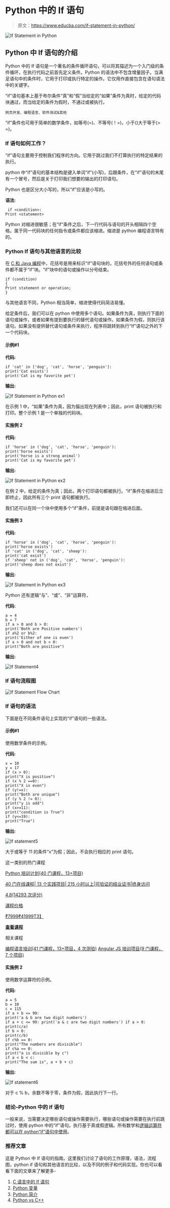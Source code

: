 # Python 中的 If 语句

> 原文：<https://www.educba.com/if-statement-in-python/>

![If Statement in Python](img/b721c837d3da153b9fea3d705086b37d.png)



## Python 中 If 语句的介绍

Python 中的 If 语句是一个著名的条件循环语句，可以将其描述为一个入门级的条件循环，在执行代码之前首先定义条件。Python 的语法中不包含增量因子。当满足语句中的条件时，它用于打印或执行特定的操作。它仅用作直接包含在语句语法中的关键字。

“if”语句基本上基于布尔条件“真”和“假”当给定的“如果”条件为真时，给定的代码块通过，而当给定的条件为假时，不通过或被执行。

<small>网页开发、编程语言、软件测试&其他</small>

“if”条件也可用于简单的数学条件，如等号(=)、不等号(！=)，小于()大于等于(> =)。

### If 语句如何工作？

“if”语句主要用于控制我们程序的方向。它用于跳过我们不打算执行的特定结果的执行。

python 中“if”语句的基本结构是键入单词“if”(小写)，后跟条件，在“if”语句的末尾有一个冒号，然后是关于打印我们想要的输出的打印语句。

Python 也是区分大小写的，所以“if”应该是小写的。

**语法:**

```
 if <condition>:
Print <statement>
```

Python 对缩进很敏感；在“if”条件之后，下一行代码与语句的开头相隔四个空格。属于同一代码块的任何指令或条件都应该缩进。缩进是 python 编程语言特有的。

### Python If 语句与其他语言的比较

在 [C 和 Java 编程](https://www.educba.com/c-vs-java/)中，花括号是用来标识“if”语句块的，花括号外的任何语句或条件都不属于“if”块。“if”块中的语句或操作以分号结束。

```
if (condition)
{
Print statement or operation;
}
```

与其他语言不同，Python 相当简单，缩进使得代码简洁易懂。

给定条件后，我们可以在 python 中使用多个语句。如果条件为真，则执行下面的语句或操作，或者如果有提到要执行的替代语句或操作。如果条件为假，则执行该语句。如果没有提供替代语句或条件来执行，程序将跳转到执行“If”语句之外的下一个代码块。

#### 示例#1

**代码:**

```
if 'cat' in ['dog', 'cat', 'horse', 'penguin']:
print('Cat exists')
print('Cat is my favorite pet')
```

**输出:**

![If Statement in Python ex1](img/90b1bfb1ece65ba22bc32de79a61c689.png)



在示例 1 中，“如果”条件为真，因为猫出现在列表中；因此，print 语句被执行和打印。整个示例 1 是一个单独的代码块。

#### 实施例 2

**代码:**

```
if 'horse' in ('dog', 'cat', 'horse', 'penguin'):
print('horse exists')
print('horse is a strong animal')
print('Cat is my favorite pet')
```

**输出:**

![If Statement in Python ex2](img/7025d5ac22a732b4795d95cdd94da3b1.png)



在例 2 中，给定的条件为真；因此，两个打印语句都被执行。“if”条件在缩进后立即终止，因此所有三个 print 语句都被执行。

我们还可以在同一个块中使用多个“if”条件，前提是语句跟在缩进后面。

#### 实施例 3

**代码:**

```
if 'horse' in ('dog', 'cat', 'horse', 'penguin'):
print('horse exists')
if 'cat' in ('dog', 'cat', 'sheep'):
print('cat exist')
if 'sheep' not in ('dog', 'cat', 'horse', 'penguin'):
print('sheep does not exist')
```

**输出:**

![If Statement in Python ex3](img/5499766b93587df114ec308087bf57c9.png)



Python 还有逻辑“与”、“或”、“非”运算符，

**代码:**

```
a = 4
b = 7
if a > 0 and b > 0:
print('Both are Positive numbers')
if a%2 or b%2:
print('Either of one is even')
if a > 0 and not b < 0:
print("Both are positive")
```

**输出:**

![If Statement4](img/b977e54a316f49a714c9cf2d09f7afed.png)



### If 语句流程图

![If Statement Flow Chart](img/dedb3a7cc8749b081f99e243fdf6b6c5.png)



### If 语句的语法

下面是在不同条件语句上实现的“if”语句的一些语法。

#### 示例#1

使用数学条件的示例。

**代码:**

```
x = 10
y = 17
if (x > 0):
print("X is positive")
if (x % 2 ==0):
print("X is even")
if (y!=x):
print("Both are unique")
if (y % 2 != 0):
print("y is odd")
if (x>=11):
print("condition is True")
if (y<=19):
print("True")
```

**输出:**

![If statement5](img/92781b8e4a503aa6c22cc6d460662c4a.png)



大于或等于 11 的条件“x”为假；因此，不会执行相应的 print 语句。

这一类别的热门课程

[Python 培训计划(40 门课程，13+项目)](https://www.educba.com/software-development/courses/python-certification-course/?btnz=edu-blg-inline-banner1)

[40 门在线课程| 13 个实践项目| 215 小时以上|可验证的结业证书|终身访问](https://www.educba.com/software-development/courses/python-certification-course/?btnz=edu-blg-inline-banner1)

[4.8(14293 次评分)](https://www.educba.com/software-development/courses/python-certification-course/?btnz=edu-blg-inline-banner1)

[课程价格](https://www.educba.com/software-development/courses/python-certification-course/?btnz=edu-blg-inline-banner1)

[₹7999₹41999T3】](https://www.educba.com/software-development/courses/python-certification-course/?btnz=edu-blg-inline-banner1)

[**查看课程**](https://www.educba.com/software-development/courses/python-certification-course/?btnz=edu-blg-inline-banner1)

相关课程

[编程语言培训(41 门课程，13+项目，4 次测验)](https://www.educba.com/software-development/courses/programming-languages-course/?btnz=edu-blg-inline-banner1) [Angular JS 培训项目(9 门课程，7 个项目)](https://www.educba.com/software-development/courses/angular-js-certification-training/?btnz=edu-blg-inline-banner1)

#### 实施例 2

使用数学运算符的示例。

**代码:**

```
a = 5
b = 10
c = 115
if a + b <= 99:
print('a & b are two digit numbers')
if a + c <= 99: print('a & c are two digit numbers') if a > 0:
print(c/a)
if b > 0:
print(c/b)
if c%b == 0:
print("The numbers are divisible")
if c%a == 0:
print("a is divisible by c")
if a < b < c:
print("The sum is", a + b + c)
```

**输出:**

![If statement6](img/a6ba7069b9eaa55e8f5fb37fdd156e34.png)



对于 c % b，余数不等于零，条件为假，因此执行下一行。

### 结论–Python 中的 If 语句

一般来说，当需要决定哪些语句或操作需要执行，哪些语句或操作需要在执行前跳过时，使用 python 中的“if”语句。执行基于真或假逻辑。所有数学和[逻辑运算符都可以在 python“if”语句中使用](https://www.educba.com/matlab-logical-operators/)。

### 推荐文章

这是 Python 中 If 语句的指南。这里我们讨论了语句的工作原理，语法，流程图，python if 语句和其他语言的比较，以及不同的例子和代码实现。你也可以看看下面的文章来了解更多-

1.  [C 语言中的 If 语句](https://www.educba.com/if-statement-in-c/)
2.  [Python 变量](https://www.educba.com/python-variables/)
3.  [Python 简介](https://www.educba.com/introduction-to-python/)
4.  [Python vs C++](https://www.educba.com/python-vs-c-plus-plus/)





